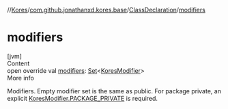 //[Kores](../../index.md)/[com.github.jonathanxd.kores.base](../index.md)/[ClassDeclaration](index.md)/[modifiers](modifiers.md)



# modifiers  
[jvm]  
Content  
open override val [modifiers](modifiers.md): [Set](https://kotlinlang.org/api/latest/jvm/stdlib/kotlin.collections/-set/index.html)<[KoresModifier](../-kores-modifier/index.md)>  
More info  


Modifiers. Empty modifier set is the same as public. For package private, an explicit [KoresModifier.PACKAGE_PRIVATE](../-kores-modifier/-p-a-c-k-a-g-e_-p-r-i-v-a-t-e/index.md) is required.

  



